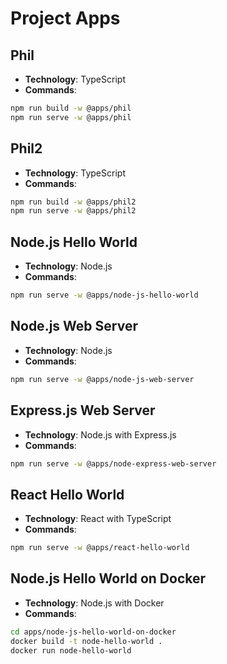 # Project Apps

## Phil
- **Technology**: TypeScript
- **Commands**:
```bash
npm run build -w @apps/phil
npm run serve -w @apps/phil
```

## Phil2
- **Technology**: TypeScript
- **Commands**:
```bash
npm run build -w @apps/phil2
npm run serve -w @apps/phil2
```

## Node.js Hello World
- **Technology**: Node.js
- **Commands**:
```bash
npm run serve -w @apps/node-js-hello-world
```

## Node.js Web Server
- **Technology**: Node.js
- **Commands**:
```bash
npm run serve -w @apps/node-js-web-server
```

## Express.js Web Server
- **Technology**: Node.js with Express.js
- **Commands**:
```bash
npm run serve -w @apps/node-express-web-server
```

## React Hello World
- **Technology**: React with TypeScript
- **Commands**:
```bash
npm run serve -w @apps/react-hello-world
```

## Node.js Hello World on Docker
- **Technology**: Node.js with Docker
- **Commands**:
```bash
cd apps/node-js-hello-world-on-docker
docker build -t node-hello-world .
docker run node-hello-world
```